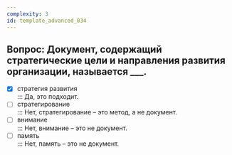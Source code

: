```yaml
---
complexity: 3
id: template_advanced_034
---
```

## Вопрос: Документ, содержащий стратегические цели и направления развития организации, называется ___.

- [x] стратегия развития  
  ::: Да, это подходит.  
- [ ] стратегирование  
  ::: Нет, стратегирование – это метод, а не документ.  
- [ ] внимание  
  ::: Нет, внимание – это не документ.  
- [ ] память  
  ::: Нет, память – это не документ.